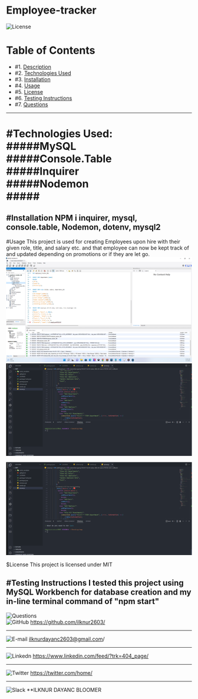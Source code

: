 # Employee-tracker
![License](https://img.shields.io/badge/License%3A-MIT-green)
# Table of Contents

* #1.  [Description](#description)
* #2.  [Technologies Used](#technologies-used)
* #3.  [Installation](#installation)
* #4.  [Usage](#usage)
* #5.  [License](#license)
* #6.  [Testing Instructions](#testing-instructions)
* #7.  [Questions](#questions)
---
#Technologies Used:
<br>
#####MySQL
<br>
#####Console.Table 
<br>
#####Inquirer
<br>
#####Nodemon
<br>
#####<dotenv>
=======================================================
#Installation
NPM i inquirer, mysql, console.table, Nodemon,  dotenv, mysql2
-------------------------------------------------------------------

#Usage
This project is used for creating Employees upon hire with their given role, title, and salary etc. and that employee can now be kept track of and updated depending on promotions or if they are let go.
![Mysql Workbench](https://github.com/ilknur2603/Employee-tracker/blob/main/assets/workbench.png)
![Mysql Terminal gif](https://github.com/ilknur2603/Employee-tracker/blob/main/assets/mysql.gif)
  
![npm start](https://github.com/ilknur2603/Employee-tracker/blob/main/assets/npm%20start.gif)

$License
This project is licensed under MIT

#Testing Instructions
I tested this project using MySQL Workbench for database creation and my in-line terminal command of "npm start"
---
![Questions](https://img.shields.io/badge/Ask%20me-anything-1abc9c.svg)
<br>
![GitHub](https://img.shields.io/badge/GitHub-100000?style=for-the-badge&logo=github&logoColor=white)      https://github.com/ilknur2603/
***
![E-mail](https://img.shields.io/badge/Gmail-D14836?style=for-the-badge&logo=gmail&logoColor=white)        ilknurdayanc2603@gmail.com/
***
![Linkedn](https://img.shields.io/badge/LinkedIn-0077B5?style=for-the-badge&logo=linkedin&logoColor=white) https://www.linkedin.com/feed/?trk=404_page/
***
![Twitter](https://img.shields.io/badge/Twitter-1DA1F2?style=for-the-badge&logo=twitter&logoColor=white)   https://twitter.com/home/
***
![Slack](https://img.shields.io/badge/Slack-4A154B?style=for-the-badge&logo=slack&logoColor=white)         **ILKNUR DAYANC BLOOMER
